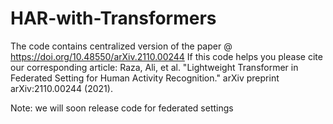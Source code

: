 # HAR-with-Transformers
The code contains centralized version of the paper @  https://doi.org/10.48550/arXiv.2110.00244
If this code helps you please cite our corresponding article: Raza, Ali, et al. "Lightweight Transformer in Federated Setting for Human Activity Recognition." arXiv preprint arXiv:2110.00244 (2021).

Note: we will soon release code for federated settings
